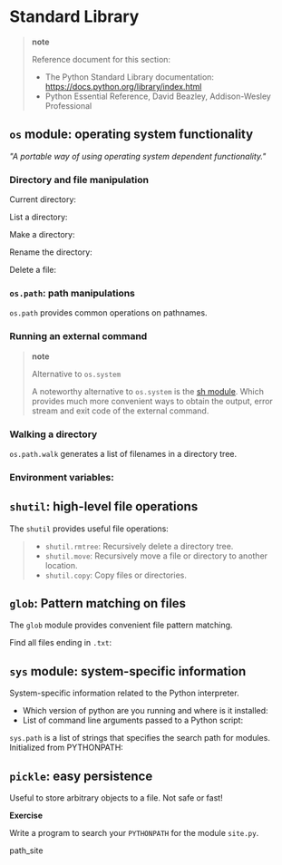 Standard Library
================

> **note**
>
> Reference document for this section:
>
> -   The Python Standard Library documentation:
>     <https://docs.python.org/library/index.html>
> -   Python Essential Reference, David Beazley, Addison-Wesley
>     Professional

`os` module: operating system functionality
-------------------------------------------

*"A portable way of using operating system dependent functionality."*

### Directory and file manipulation

Current directory:

List a directory:

Make a directory:

Rename the directory:

Delete a file:

### `os.path`: path manipulations

`os.path` provides common operations on pathnames.

### Running an external command

> **note**
>
> Alternative to `os.system`
>
> A noteworthy alternative to `os.system` is the [sh
> module](http://amoffat.github.com/sh/). Which provides much more
> convenient ways to obtain the output, error stream and exit code of
> the external command.

### Walking a directory

`os.path.walk` generates a list of filenames in a directory tree.

### Environment variables:

`shutil`: high-level file operations
------------------------------------

The `shutil` provides useful file operations:

> -   `shutil.rmtree`: Recursively delete a directory tree.
> -   `shutil.move`: Recursively move a file or directory to
>     another location.
> -   `shutil.copy`: Copy files or directories.

`glob`: Pattern matching on files
---------------------------------

The `glob` module provides convenient file pattern matching.

Find all files ending in `.txt`:

`sys` module: system-specific information
-----------------------------------------

System-specific information related to the Python interpreter.

-   Which version of python are you running and where is it installed:
-   List of command line arguments passed to a Python script:

`sys.path` is a list of strings that specifies the search path for
modules. Initialized from PYTHONPATH:

`pickle`: easy persistence
--------------------------

Useful to store arbitrary objects to a file. Not safe or fast!

**Exercise**

Write a program to search your `PYTHONPATH` for the module `site.py`.

path\_site
